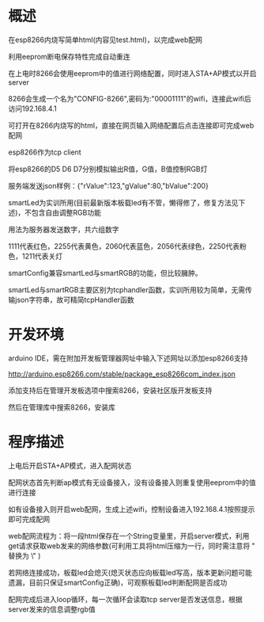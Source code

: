 # 概述
在esp8266内烧写简单html(内容见test.html)，以完成web配网

利用eeprom断电保存特性完成自动重连

在上电时8266会使用eeprom中的值进行网络配置，同时进入STA+AP模式以开启server

8266会生成一个名为"CONFIG-8266",密码为:"00001111"的wifi，连接此wifi后访问192.168.4.1

可打开在8266内烧写的html，直接在网页输入网络配置后点击连接即可完成web配网

esp8266作为tcp client

将esp8266的D5 D6 D7分别模拟输出R值，G值，B值控制RGB灯

服务端发送json样例：{"rValue":123,"gValue":80,"bValue":200}

smartLed为实训所用(目前最新版本板载led有不管，懒得修了，修复方法见下述)，不包含自由调整RGB功能

用法为服务器发送数字，共六组数字

1111代表红色，2255代表黄色，2060代表蓝色，2056代表绿色，2250代表粉色，1211代表关灯

smartConfig兼容smartLed与smartRGB的功能，但比较臃肿。

smartLed与smartRGB主要区别为tcphandler函数，实训所用较为简单，无需传输json字符串，故可精简tcpHandler函数



# 开发环境

arduino IDE，需在附加开发板管理器网址中输入下述网址以添加esp8266支持

http://arduino.esp8266.com/stable/package_esp8266com_index.json

添加支持后在管理开发板选项中搜索8266，安装社区版开发板支持

然后在管理库中搜索8266，安装库


# 程序描述
上电后开启STA+AP模式，进入配网状态

配网状态首先判断ap模式有无设备接入，没有设备接入则重复使用eeprom中的值进行连接

如有设备接入则开启web配网，生成上述wifi，控制设备进入192.168.4.1按照提示即可完成配网

web配网流程为：将一段html保存在一个String变量里，开启server模式，利用get请求获取web发来的网络参数(可利用工具将html压缩为一行，同时需注意将 " 替换为 \\"  )

若网络连接成功，板载led会熄灭(熄灭状态应向板载led写高，版本更新问题可能遗漏，目前只保证smartConfig正确)，可观察板载led判断配网是否成功

配网完成后进入loop循环，每一次循环会读取tcp server是否发送信息，根据server发来的信息调整rgb值





